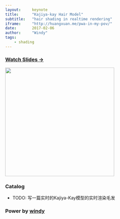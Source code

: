 ```yaml
---
layout:     keynote
title:      "Kajiya-kay Hair Model"
subtitle:   "hair shading in realtime rendering"
iframe:     "http://huangxuan.me/pwa-in-my-pov/"
date:       2017-02-06
author:     "Windy"
tags:
    - shading
---
```



### [Watch Slides → ](http://yanshuo.io/assets/player/?deck=5753088f79bc440063aa84f0#/)

<img src="http://huangxuan.me/pwa-in-my-pov/attach/qrcode.png" width="350" />

### Catalog

- TODO: 写一篇实时的Kajiya-Kay模型的实时渲染毛发


### Power by [windy](http://windypaper.github.io)
